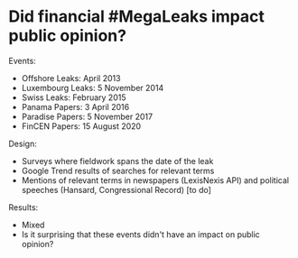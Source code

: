 # Did financial #MegaLeaks impact public opinion?

Events:
- Offshore Leaks: April 2013
- Luxembourg Leaks: 5 November 2014
- Swiss Leaks: February 2015
- Panama Papers: 3 April 2016
- Paradise Papers: 5 November 2017
- FinCEN Papers: 15 August 2020 

Design:
- Surveys where fieldwork spans the date of the leak
- Google Trend results of searches for relevant terms
- Mentions of relevant terms in newspapers (LexisNexis API) and political speeches (Hansard, Congressional Record) [to do]

Results:
- Mixed
- Is it surprising that these events didn't have an impact on public opinion?

<object data="https://raw.githubusercontent.com/MatteoTiratelli/MegaLeaksPublicOpinion/main/Results.pdf" type="application/pdf" width="500px">
    <embed src="https://raw.githubusercontent.com/MatteoTiratelli/MegaLeaksPublicOpinion/main/Results.pdf">
    </embed>
</object>
